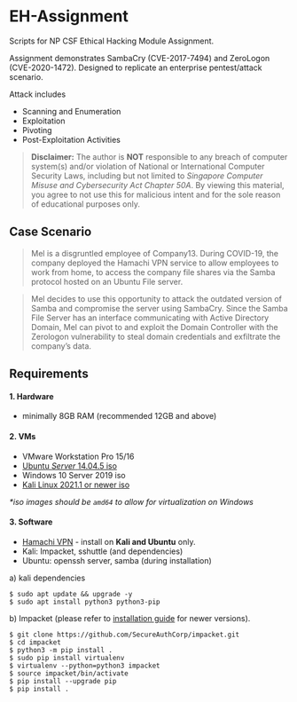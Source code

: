 # EH-Assignment
Scripts for NP CSF Ethical Hacking Module Assignment.

Assignment demonstrates SambaCry (CVE-2017-7494) and ZeroLogon (CVE-2020-1472). Designed to replicate an enterprise pentest/attack scenario.

Attack includes
- Scanning and Enumeration
- Exploitation
- Pivoting
- Post-Exploitation Activities

> **Disclaimer:** The author is **NOT** responsible to any breach of computer system(s) and/or violation of National or International Computer Security Laws, including but not limited to _Singapore Computer Misuse and Cybersecurity Act Chapter 50A_. By viewing this material, you agree to not use this for malicious intent and for the sole reason of educational purposes only.


## Case Scenario


> Mel is a disgruntled employee of Company13. During COVID-19, the company deployed the Hamachi VPN service to allow employees to work from home, to access the company file shares via the Samba protocol hosted on an Ubuntu File server. 

> Mel decides to use this opportunity to attack the outdated version of Samba and compromise the server using SambaCry. Since the Samba File Server has an interface communicating with Active Directory Domain, Mel can pivot to and exploit the Domain Controller with the Zerologon vulnerability to steal domain credentials and exfiltrate the company’s data.


## Requirements

#### 1. Hardware
* minimally 8GB RAM (recommended 12GB and above)

#### 2. VMs
* VMware Workstation Pro 15/16
* [Ubuntu *Server* 14.04.5 iso](https://old-releases.ubuntu.com/releases/14.04.5/)
* Windows 10 Server 2019 iso
* [Kali Linux 2021.1 or newer iso](https://cdimage.kali.org/)

_*iso images should be `amd64` to allow for virtualization on Windows_

#### 3. Software
* [Hamachi VPN](https://www.vpn.net/linux) - install on **Kali and Ubuntu** only.
* Kali: Impacket, sshuttle (and dependencies)
* Ubuntu: openssh server, samba (during installation)

a) kali dependencies
```
$ sudo apt update && upgrade -y
$ sudo apt install python3 python3-pip
```

b) Impacket (please refer to [installation guide](https://github.com/SecureAuthCorp/impacket) for newer versions).
```
$ git clone https://github.com/SecureAuthCorp/impacket.git
$ cd impacket
$ python3 -m pip install .
$ sudo pip install virtualenv
$ virtualenv --python=python3 impacket
$ source impacket/bin/activate
$ pip install --upgrade pip
$ pip install .
```
